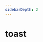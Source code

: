 ```yaml
---
sidebarDepth: 2
---
```

# toast

<ClientOnly>
  <toast-demo></toast-demo>
  <toast-demo2></toast-demo2>
</ClientOnly>


